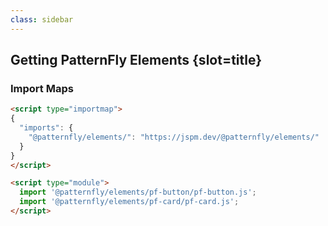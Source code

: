 ```yaml
---
class: sidebar
---
```

## Getting PatternFly Elements {slot=title}

### Import Maps

```html
<script type="importmap">
{
  "imports": {
    "@patternfly/elements/": "https://jspm.dev/@patternfly/elements/"
  }
}
</script>

<script type="module">
  import '@patternfly/elements/pf-button/pf-button.js';
  import '@patternfly/elements/pf-card/pf-card.js';
</script>
```

